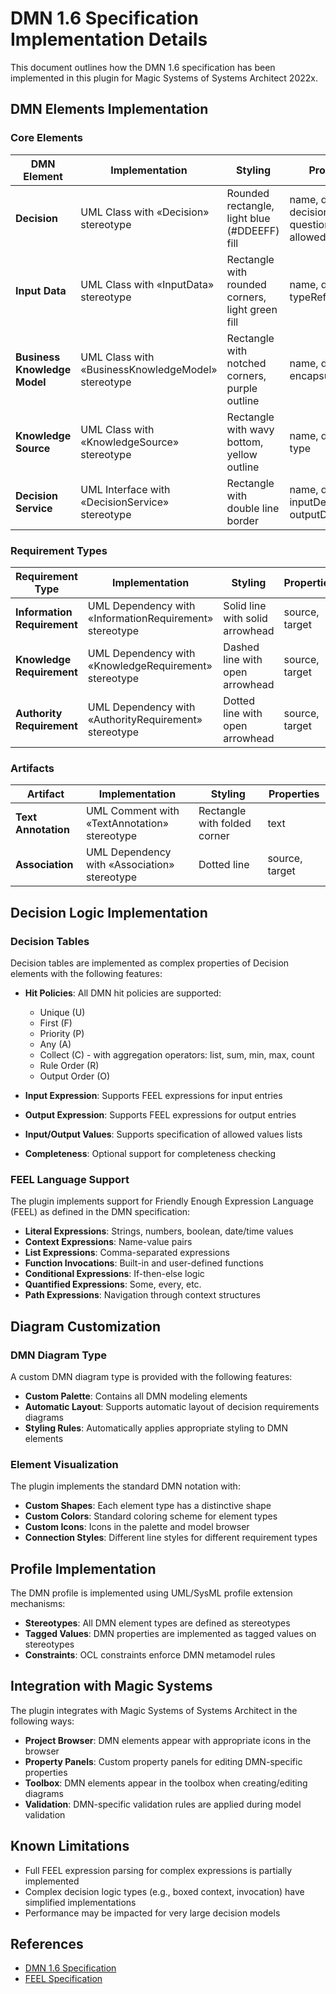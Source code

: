 # DMN 1.6 Specification Implementation Details

This document outlines how the DMN 1.6 specification has been implemented in this plugin for Magic Systems of Systems Architect 2022x.

## DMN Elements Implementation

### Core Elements

| DMN Element | Implementation | Styling | Properties |
|-------------|---------------|---------|------------|
| **Decision** | UML Class with «Decision» stereotype | Rounded rectangle, light blue (#DDEEFF) fill | name, description, decision logic, question, allowedAnswers |
| **Input Data** | UML Class with «InputData» stereotype | Rectangle with rounded corners, light green fill | name, description, typeRef |
| **Business Knowledge Model** | UML Class with «BusinessKnowledgeModel» stereotype | Rectangle with notched corners, purple outline | name, description, encapsulatedLogic |
| **Knowledge Source** | UML Class with «KnowledgeSource» stereotype | Rectangle with wavy bottom, yellow outline | name, description, type |
| **Decision Service** | UML Interface with «DecisionService» stereotype | Rectangle with double line border | name, description, inputDecisions, outputDecisions |

### Requirement Types

| Requirement Type | Implementation | Styling | Properties |
|------------------|---------------|---------|------------|
| **Information Requirement** | UML Dependency with «InformationRequirement» stereotype | Solid line with solid arrowhead | source, target |
| **Knowledge Requirement** | UML Dependency with «KnowledgeRequirement» stereotype | Dashed line with open arrowhead | source, target |
| **Authority Requirement** | UML Dependency with «AuthorityRequirement» stereotype | Dotted line with open arrowhead | source, target |

### Artifacts

| Artifact | Implementation | Styling | Properties |
|----------|---------------|---------|------------|
| **Text Annotation** | UML Comment with «TextAnnotation» stereotype | Rectangle with folded corner | text |
| **Association** | UML Dependency with «Association» stereotype | Dotted line | source, target |

## Decision Logic Implementation

### Decision Tables

Decision tables are implemented as complex properties of Decision elements with the following features:

- **Hit Policies**: All DMN hit policies are supported:
  - Unique (U)
  - First (F)
  - Priority (P)
  - Any (A)
  - Collect (C) - with aggregation operators: list, sum, min, max, count
  - Rule Order (R)
  - Output Order (O)

- **Input Expression**: Supports FEEL expressions for input entries
- **Output Expression**: Supports FEEL expressions for output entries
- **Input/Output Values**: Supports specification of allowed values lists
- **Completeness**: Optional support for completeness checking

### FEEL Language Support

The plugin implements support for Friendly Enough Expression Language (FEEL) as defined in the DMN specification:

- **Literal Expressions**: Strings, numbers, boolean, date/time values
- **Context Expressions**: Name-value pairs
- **List Expressions**: Comma-separated expressions
- **Function Invocations**: Built-in and user-defined functions
- **Conditional Expressions**: If-then-else logic
- **Quantified Expressions**: Some, every, etc.
- **Path Expressions**: Navigation through context structures

## Diagram Customization

### DMN Diagram Type

A custom DMN diagram type is provided with the following features:

- **Custom Palette**: Contains all DMN modeling elements
- **Automatic Layout**: Supports automatic layout of decision requirements diagrams
- **Styling Rules**: Automatically applies appropriate styling to DMN elements

### Element Visualization

The plugin implements the standard DMN notation with:

- **Custom Shapes**: Each element type has a distinctive shape
- **Custom Colors**: Standard coloring scheme for element types
- **Custom Icons**: Icons in the palette and model browser
- **Connection Styles**: Different line styles for different requirement types

## Profile Implementation

The DMN profile is implemented using UML/SysML profile extension mechanisms:

- **Stereotypes**: All DMN element types are defined as stereotypes
- **Tagged Values**: DMN properties are implemented as tagged values on stereotypes
- **Constraints**: OCL constraints enforce DMN metamodel rules

## Integration with Magic Systems

The plugin integrates with Magic Systems of Systems Architect in the following ways:

- **Project Browser**: DMN elements appear with appropriate icons in the browser
- **Property Panels**: Custom property panels for editing DMN-specific properties
- **Toolbox**: DMN elements appear in the toolbox when creating/editing diagrams
- **Validation**: DMN-specific validation rules are applied during model validation

## Known Limitations

- Full FEEL expression parsing for complex expressions is partially implemented
- Complex decision logic types (e.g., boxed context, invocation) have simplified implementations
- Performance may be impacted for very large decision models

## References

- [DMN 1.6 Specification](https://www.omg.org/spec/DMN/1.6/)
- [FEEL Specification](https://www.omg.org/spec/DMN/1.6/)